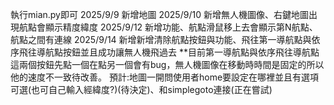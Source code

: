 執行mian.py即可
2025/9/9 新增地圖
2025/9/10 新增無人機圖像、右鍵地圖出現航點會顯示精度緯度
2025/9/12 新增功能、航點滑鼠移上去會顯示第N航點、航點之間有連線
2025/9/14 新增新增清除航點按鈕與功能、飛往第一導航點與依序飛往導航點按鈕並且成功讓無人機飛過去 **目前第一導航點與依序飛往導航點這兩個按鈕先點一個在點另一個會有bug，無人機圖像在移動時時間是固定的所以他的速度不一致待改善。
預計:地圖一開問使用者home要設定在哪裡並且有選項可選(也可自己輸入經緯度?)(待決定)、和simplegoto連接(正在嘗試)
